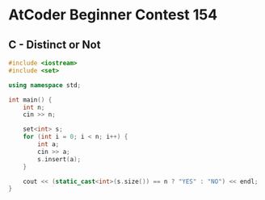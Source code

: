 # AtCoder Beginner Contest 154
## C - Distinct or Not
```cpp
#include <iostream>
#include <set>

using namespace std;

int main() {
    int n;
    cin >> n;

    set<int> s;
    for (int i = 0; i < n; i++) {
        int a;
        cin >> a;
        s.insert(a);
    }

    cout << (static_cast<int>(s.size()) == n ? "YES" : "NO") << endl;
}
```
